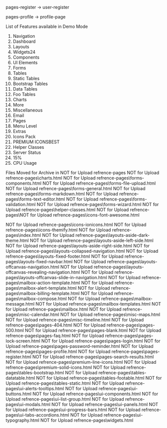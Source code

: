 pages-register -> user-register

pages-profile  -> profile-page


List of Features available in Demo Mode

1. Navigation
2. Dashboard
3. Layouts
4. Widgets24
5. Components
6. UI Elements
7. Forms
8. Tables
9. Static Tables
10. Bootstrap Tables
11. Data Tables
12. Foo Tables
13. Charts
14. More
15. Miscellaneous
16. Email
17. Pages
18. Menu Level
19. Extras
20. Icons Pack
21. PREMIUM ICONSBEST
22. Helper Classes
23. Server Status
24. 15%
25. CPU Usage



Files Moved for Archive in NOT for Upload refrence-pages
NOT for Upload refrence-pages\charts.html
NOT for Upload refrence-pages\forms-components.html
NOT for Upload refrence-pages\forms-file-upload.html
NOT for Upload refrence-pages\forms-general.html
NOT for Upload refrence-pages\forms-markdown.html
NOT for Upload refrence-pages\forms-text-editor.html
NOT for Upload refrence-pages\forms-validation.html
NOT for Upload refrence-pages\forms-wizard.html
NOT for Upload refrence-pages\helper-classes.html
NOT for Upload refrence-pages\NOT for Upload refrence-pages\icons-font-awesome.html

NOT for Upload refrence-pages\icons-ionicons.html
NOT for Upload refrence-pages\icons-themify.html
NOT for Upload refrence-pages\index.html
NOT for Upload refrence-pages\layouts-aside-dark-theme.html
NOT for Upload refrence-pages\layouts-aside-left-side.html
NOT for Upload refrence-pages\layouts-aside-right-side.html
NOT for Upload refrence-pages\layouts-collapsed-navigation.html
NOT for Upload refrence-pages\layouts-fixed-footer.html
NOT for Upload refrence-pages\layouts-fixed-navbar.html
NOT for Upload refrence-pages\layouts-offcanvas-navigation.html
NOT for Upload refrence-pages\layouts-offcanvas-revealing-navigation.html
NOT for Upload refrence-pages\layouts-offcanvas-slide-in-navigation.html
NOT for Upload refrence-pages\mailbox-action-template.html
NOT for Upload refrence-pages\mailbox-alert-template.html
NOT for Upload refrence-pages\mailbox-billing-template.html
NOT for Upload refrence-pages\mailbox-compose.html
NOT for Upload refrence-pages\mailbox-message.html
NOT for Upload refrence-pages\mailbox-templates.html
NOT for Upload refrence-pages\mailbox.html
NOT for Upload refrence-pages\misc-calendar.html
NOT for Upload refrence-pages\misc-maps.html
NOT for Upload refrence-pages\misc-timeline.html
NOT for Upload refrence-pages\pages-404.html
NOT for Upload refrence-pages\pages-500.html
NOT for Upload refrence-pages\pages-blank.html
NOT for Upload refrence-pages\pages-faq.html
NOT for Upload refrence-pages\pages-lock-screen.html
NOT for Upload refrence-pages\pages-login.html
NOT for Upload refrence-pages\pages-password-reminder.html
NOT for Upload refrence-pages\pages-profile.html
NOT for Upload refrence-pages\pages-register.html
NOT for Upload refrence-pages\pages-search-results.html
NOT for Upload refrence-pages\premium-line-icons.html
NOT for Upload refrence-pages\premium-solid-icons.html
NOT for Upload refrence-pages\tables-bootstrap.html
NOT for Upload refrence-pages\tables-datatable.html
NOT for Upload refrence-pages\tables-footable.html
NOT for Upload refrence-pages\tables-static.html
NOT for Upload refrence-pages\ui-alerts-tooltips.html
NOT for Upload refrence-pages\ui-buttons.html
NOT for Upload refrence-pages\ui-components.html
NOT for Upload refrence-pages\ui-list-group.html
NOT for Upload refrence-pages\ui-modals.html
NOT for Upload refrence-pages\ui-panels.html
NOT for Upload refrence-pages\ui-progress-bars.html
NOT for Upload refrence-pages\ui-tabs-accordions.html
NOT for Upload refrence-pages\ui-typography.html
NOT for Upload refrence-pages\widgets.html